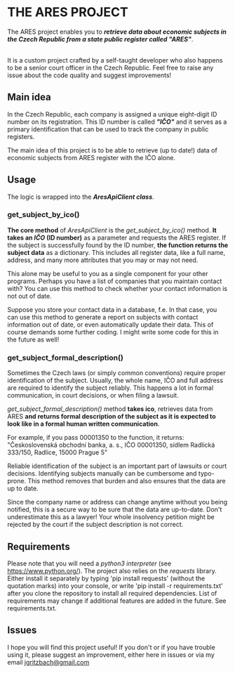 # THE ARES PROJECT

The ARES project enables you to ***retrieve data about economic subjects in the Czech Republic from a state public register called "ARES"***.<br><br>

It is a custom project crafted by a self-taught developer who also happens to be a senior court officer in the Czech Republic. Feel free to raise any issue about the code quality and suggest improvements!

## Main idea

In the Czech Republic, each company is assigned a unique eight-digit ID number on its registration. This ID number is called ***"IČO"*** and it serves as a primary identification that can be used to track the company in public registers.

The main idea of this project is to be able to retrieve (up to date!) data of economic subjects from ARES register with the IČO alone. 

## Usage

The logic is wrapped into the ***AresApiClient class***.

### get_subject_by_ico()
**The core method** of *AresApiClient* is the *get_subject_by_ico()* method. **It takes an *IČO* (ID number)** as a parameter and requests the ARES register. If the subject is successfully found by the ID number, **the function returns the subject data** as a dictionary. This includes all register data, like a full name, address, and many more attributes that you may or may not need. 

This alone may be useful to you as a single component for your other programs. Perhaps you have a list of companies that you maintain contact with? You can use this method to check whether your contact information is not out of date. 

Suppose you store your contact data in a database, f.e. In that case, you can use this method to generate a report on subjects with contact information out of date, or even automatically update their data. This of course demands some further coding. I might write some code for this in the future as well!

### get_subject_formal_description()
Sometimes the Czech laws (or simply common conventions) require proper identification of the subject. Usually, the whole name, IČO and full address are required to identify the subject reliably. This happens a lot in formal communication, in court decisions, or when filing a lawsuit.

 *get_subject_formal_description()* method **takes ico**, retrieves data from ARES **and returns formal description of the subject as it is expected to look like in a formal human written communication**.

For example, if you pass 00001350 to the function, it returns:
"Československá obchodní banka, a. s., IČO 00001350, sídlem Radlická 333/150, Radlice, 15000 Prague 5"

Reliable identification of the subject is an important part of lawsuits or court decisions. Identifying subjects manually can be cumbersome and typo-prone. This method removes that burden and also ensures that the data are up to date.

Since the company name or address can change anytime without you being notified, this is a secure way to be sure that the data are up-to-date. Don't underestimate this as a lawyer! Your whole insolvency petition might be rejected by the court if the subject description is not correct.



## Requirements
Please note that you will need a *python3 interpreter* (see https://www.python.org/). 
The project also relies on the *requests* library. Either install it separately by typing 'pip install requests' (without the quotation marks) into your console, or write 'pip install -r requirements.txt' after you clone the repository to install all required dependencies.
List of requirements may change if additional features are added in the future. See requirements.txt.


## Issues

I hope you will find this project useful! If you don't or if you have trouble using it, please suggest an improvement, either here in issues or via my email jgritzbach@gmail.com